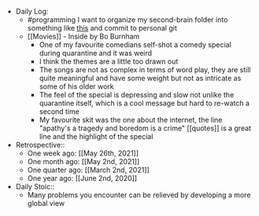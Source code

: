 - Daily Log:
    - #programming I want to organize my second-brain folder into something like [this](https://github.com/huangsam/ultimate-python) and commit to personal git
    - [[Movies]] - Inside by Bo Burnham
        - One of my favourite comedians self-shot a comedy special during quarantine and it was weird
        - I think the themes are a little too drawn out
        - The songs are not as complex in terms of word play, they are still quite meaningful and have some weight but not as intricate as some of his older work
        - The feel of the special is depressing and slow not unlike the quarantine itself, which is a cool message but hard to re-watch a second time
        - My favourite skit was the one about the internet, the line "apathy's a tragedy and boredom is a crime" [[quotes]] is a great line and the highlight of the special
- Retrospective::
    - One week ago: [[May 26th, 2021]]
    - One month ago: [[May 2nd, 2021]]
    - One quarter ago: [[March 2nd, 2021]]
    - One year ago: [[June 2nd, 2020]]
- Daily Stoic::
    - Many problems you encounter can be relieved by developing a more global view
